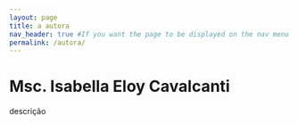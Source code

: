 ```yaml
---
layout: page
title: a autora
nav_header: true #If you want the page to be displayed on the nav menu on top of the site, leave "true" here. If not, you can leave it blank
permalink: /autora/
---
```

# Msc. Isabella Eloy Cavalcanti

descrição